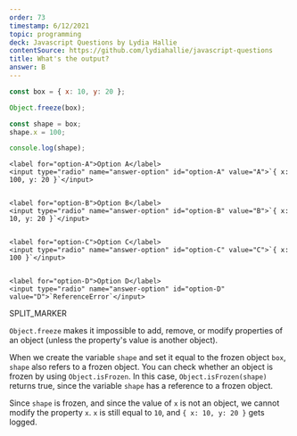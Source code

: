 ```yaml
---
order: 73
timestamp: 6/12/2021
topic: programming
deck: Javascript Questions by Lydia Hallie
contentSource: https://github.com/lydiahallie/javascript-questions
title: What's the output?
answer: B
---
```


  

```javascript
const box = { x: 10, y: 20 };

Object.freeze(box);

const shape = box;
shape.x = 100;

console.log(shape);
```


    <label for="option-A">Option A</label>
    <input type="radio" name="answer-option" id="option-A" value="A">`{ x: 100, y: 20 }`</input>
    

    <label for="option-B">Option B</label>
    <input type="radio" name="answer-option" id="option-B" value="B">`{ x: 10, y: 20 }`</input>
    

    <label for="option-C">Option C</label>
    <input type="radio" name="answer-option" id="option-C" value="C">`{ x: 100 }`</input>
    

    <label for="option-D">Option D</label>
    <input type="radio" name="answer-option" id="option-D" value="D">`ReferenceError`</input>
    




SPLIT_MARKER

`Object.freeze` makes it impossible to add, remove, or modify properties of an object (unless the property's value is another object).

When we create the variable `shape` and set it equal to the frozen object `box`, `shape` also refers to a frozen object. You can check whether an object is frozen by using `Object.isFrozen`. In this case, `Object.isFrozen(shape)` returns true, since the variable `shape` has a reference to a frozen object.

Since `shape` is frozen, and since the value of `x` is not an object, we cannot modify the property `x`. `x` is still equal to `10`, and `{ x: 10, y: 20 }` gets logged.



